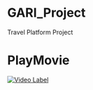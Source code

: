 # GARI_Project
Travel Platform Project

# PlayMovie
[![Video Label](http://img.youtube.com/vi/Cz3FqOSd1Ts/0.jpg)](https://youtu.be/Cz3FqOSd1Ts)
